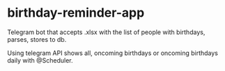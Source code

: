 # birthday-reminder-app
Telegram bot that accepts .xlsx with the list of people with birthdays, parses, stores to db.

Using telegram API shows all, oncoming birthdays or oncoming birthdays daily with @Scheduler.